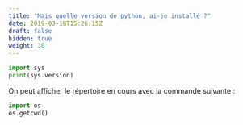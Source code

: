 ```yaml
---
title: "Mais quelle version de python, ai-je installé ?"
date: 2019-03-18T15:26:15Z
draft: false
hidden: true
weight: 30
---
```


```python
import sys
print(sys.version)
```

On peut afficher le répertoire en cours avec la commande suivante :

```python
import os
os.getcwd()

```



